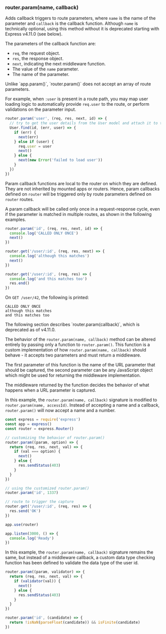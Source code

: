 <h3 id='router.param'>router.param(name, callback)</h3>

Adds callback triggers to route parameters, where `name` is the name of the parameter and `callback` is the callback function. Although `name` is technically optional, using this method without it is deprecated starting with Express v4.11.0 (see below).

The parameters of the callback function are:

- `req`, the request object.
- `res`, the response object.
- `next`, indicating the next middleware function.
- The value of the `name` parameter.
- The name of the parameter.

<div class="doc-box doc-info" markdown="1">
Unlike `app.param()`, `router.param()` does not accept an array of route parameters.
</div>

For example, when `:user` is present in a route path, you may map user loading logic to automatically provide `req.user` to the route, or perform validations on the parameter input.

```js
router.param('user', (req, res, next, id) => {
  // try to get the user details from the User model and attach it to the request object
  User.find(id, (err, user) => {
    if (err) {
      next(err)
    } else if (user) {
      req.user = user
      next()
    } else {
      next(new Error('failed to load user'))
    }
  })
})
```

Param callback functions are local to the router on which they are defined. They are not inherited by mounted apps or routers. Hence, param callbacks defined on `router` will be triggered only by route parameters defined on `router` routes.

A param callback will be called only once in a request-response cycle, even if the parameter is matched in multiple routes, as shown in the following examples.

```js
router.param('id', (req, res, next, id) => {
  console.log('CALLED ONLY ONCE')
  next()
})

router.get('/user/:id', (req, res, next) => {
  console.log('although this matches')
  next()
})

router.get('/user/:id', (req, res) => {
  console.log('and this matches too')
  res.end()
})
```

On `GET /user/42`, the following is printed:

```
CALLED ONLY ONCE
although this matches
and this matches too
```

<div class="doc-box doc-warn" markdown="1">
The following section describes `router.param(callback)`, which is deprecated as of v4.11.0.
</div>

The behavior of the `router.param(name, callback)` method can be altered entirely by passing only a function to `router.param()`. This function is a custom implementation of how `router.param(name, callback)` should behave - it accepts two parameters and must return a middleware.

The first parameter of this function is the name of the URL parameter that should be captured, the second parameter can be any JavaScript object which might be used for returning the middleware implementation.

The middleware returned by the function decides the behavior of what happens when a URL parameter is captured.

In this example, the `router.param(name, callback)` signature is modified to `router.param(name, accessId)`. Instead of accepting a name and a callback, `router.param()` will now accept a name and a number.

```js
const express = require('express')
const app = express()
const router = express.Router()

// customizing the behavior of router.param()
router.param((param, option) => {
  return (req, res, next, val) => {
    if (val === option) {
      next()
    } else {
      res.sendStatus(403)
    }
  }
})

// using the customized router.param()
router.param('id', 1337)

// route to trigger the capture
router.get('/user/:id', (req, res) => {
  res.send('OK')
})

app.use(router)

app.listen(3000, () => {
  console.log('Ready')
})
```

In this example, the `router.param(name, callback)` signature remains the same, but instead of a middleware callback, a custom data type checking function has been defined to validate the data type of the user id.

```js
router.param((param, validator) => {
  return (req, res, next, val) => {
    if (validator(val)) {
      next()
    } else {
      res.sendStatus(403)
    }
  }
})

router.param('id', (candidate) => {
  return !isNaN(parseFloat(candidate)) && isFinite(candidate)
})
```
